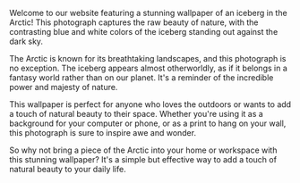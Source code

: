 <!--
Write me content for website with wallpaper "A photograph of an iceberg in the Arctic, with the blue and white colors contrasting against a dark sky."
-->

<!--font:Montserrat.-->

Welcome to our website featuring a stunning wallpaper of an iceberg in the Arctic! This photograph captures the raw beauty of nature, with the contrasting blue and white colors of the iceberg standing out against the dark sky. 

The Arctic is known for its breathtaking landscapes, and this photograph is no exception. The iceberg appears almost otherworldly, as if it belongs in a fantasy world rather than on our planet. It's a reminder of the incredible power and majesty of nature.

This wallpaper is perfect for anyone who loves the outdoors or wants to add a touch of natural beauty to their space. Whether you're using it as a background for your computer or phone, or as a print to hang on your wall, this photograph is sure to inspire awe and wonder.

So why not bring a piece of the Arctic into your home or workspace with this stunning wallpaper? It's a simple but effective way to add a touch of natural beauty to your daily life.
